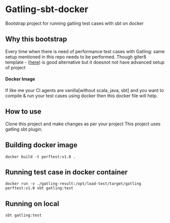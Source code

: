 # Gatling-sbt-docker

Bootstrap project for running gatling test cases with sbt on docker

## Why this bootstrap
Every time when there is need of performance test cases with Gatling: same setup mentioned in this repo needs to be performed. Though giter8 template - ([here](https://gatling.io/docs/current/extensions/giter8_template/#g8-template)) is good alternative but it doesnot not have advanced setup of project

#### Docker Image
If like me your CI agents are vanilla[without scala, java, sbt] and you want to compile & run your test cases using docker then this docker file will help.
## How to use
Clone this project and make changes as per your project
This project uses gatling sbt plugin.   

## Building docker image  
```docker build -t perftest:v1.0 .```

## Running test case in docker container  
```docker run -v ./gatling-result:/opt/load-test/target/gatling perftest:v1.0 sbt gatling:test ```
## Running on local
```sbt gatling:test```


